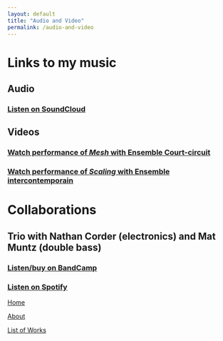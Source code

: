```yaml
---
layout: default
title: "Audio and Video"
permalink: /audio-and-video
---
```


# Links to my music

## Audio

### [Listen on SoundCloud](https://soundcloud.com/matthewtmonaco)

## Videos

### [Watch performance of *Mesh* with Ensemble Court-circuit](https://www.youtube.com/watch?v=RuL0ushx5a0&list=RDRuL0ushx5a0&start_radio=1&ab_channel=Royaumont)

### [Watch performance of *Scaling* with Ensemble intercontemporain](https://www.youtube.com/watch?v=t6OVz_XPd8w&list=RDt6OVz_XPd8w&start_radio=1&ab_channel=MatthewMonaco)



# Collaborations

## Trio with Nathan Corder (electronics) and Mat Muntz (double bass)

### [Listen/buy on BandCamp](https://cmmtrio.bandcamp.com/album/live-in-berkeley)

### [Listen on Spotify](https://open.spotify.com/album/4iauZxL3PfG5TKyKZJAsPs?si=DTq-50U7TKGEM1J9oOs-fg)

[Home](/)

[About](/about)

[List of Works](/list-of-works)
